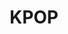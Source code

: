 ---
title: KPOP
poster: kpop.jpg
header: kpop-header.jpg
description: K-pop comes to Broadway in this immersive new musical.
theater: Circle In The Square Theatre
original_preview: '2022-10-13'
original_opening: '2022-11-20'
preview: '2022-10-13'
opening: '2022-11-20'
tonyaward: false
criticspick: false
tags: 
  - Musical
  - Broadway
trailer: 'https://www.youtube.com/watch?v=xyaU9_Rx2CI'
website: 'https://www.kpopbroadway.com'
tickets:
  - highlight: true
    info: http://rush.telecharge.com/
    title: $45 D-Lottery
    type: digitalLottery
  - highlight: true
    info: https://www.todaytix.com/nyc/shows/24236-kpop-on-broadway
    title: $45 D-Rush
    type: digitalRush
  - highlight: false
    info: Available on the day of the performance at Circle In The Square Theatre box office 10 AM Monday-Saturday, 12 PM Sundat. Valid student ID required. Cash or credit card. Limit 2 tickets. Seat locations determined at the discretion of the box office. Subject to daily availability.
    type: studentRush
    title: $35 Student
  - highlight: false
    info: https://www.telecharge.com/Broadway/KPOP/Ticket
    title: $89+ Tickets
    type: regular
---